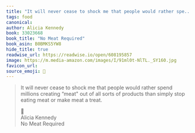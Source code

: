 ```yaml
---
title: "It will never cease to shock me that people would rather spe..."
tags: food
canonical: 
author: Alicia Kennedy
book: 33023668
book_title: "No Meat Required"
book_asin: B0BMKS5YW8
hide_title: true
readwise_url: https://readwise.io/open/608195857
image: https://m.media-amazon.com/images/I/91ml0t-NlTL._SY160.jpg
favicon_url: 
source_emoji: 📕
---
```


> It will never cease to shock me that people would rather spend millions creating “meat" out of all sorts of products than simply stop eating meat or make meat a treat.
> <div class="quoteback-footer"><div class="quoteback-avatar"><span class="mini-emoji"> 📕</span></div><div class="quoteback-metadata"><div class="metadata-inner"><span style="display:none">FROM:</span><div aria-label="Alicia Kennedy" class="quoteback-author"> Alicia Kennedy</div><div aria-label="No Meat Required" class="quoteback-title"> No Meat Required</div></div></div></div>